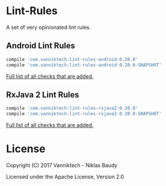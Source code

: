 Lint-Rules
==========

A set of very opinionated lint rules.

## Android Lint Rules

```groovy
compile 'com.vanniktech:lint-rules-android:0.20.0'
compile 'com.vanniktech:lint-rules-android:0.20.0-SNAPSHOT'
```

[Full list of all checks that are added.](lint-rules-android.md)

## RxJava 2 Lint Rules

```groovy
compile 'com.vanniktech:lint-rules-rxjava2:0.20.0'
compile 'com.vanniktech:lint-rules-rxjava2:0.20.0-SNAPSHOT'
```

[Full list of all checks that are added.](lint-rules-rxjava2.md)

# License

Copyright (C) 2017 Vanniktech - Niklas Baudy

Licensed under the Apache License, Version 2.0
